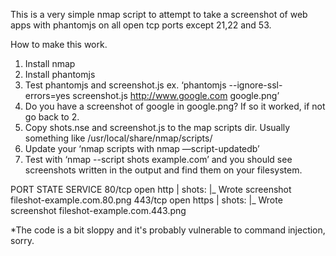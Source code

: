 This is a very simple nmap script to attempt to take a screenshot of web apps with phantomjs on all open tcp ports except 21,22 and 53.

How to make this work.
1) Install nmap
2) Install phantomjs
3) Test phantomjs and screenshot.js ex. ‘phantomjs --ignore-ssl-errors=yes screenshot.js http://www.google.com google.png’
4) Do you have a screenshot of google in google.png? If so it worked, if not go back to 2.
5) Copy shots.nse and screenshot.js to the map scripts dir. Usually something like /usr/local/share/nmap/scripts/
6) Update your ‘nmap scripts with nmap —script-updatedb’
7) Test with ‘nmap --script shots example.com’ and you should see screenshots written in the output and find them on your filesystem.

PORT     STATE  SERVICE
80/tcp   open   http
| shots: 
|_  Wrote screenshot fileshot-example.com.80.png
443/tcp  open   https
| shots: 
|_  Wrote screenshot fileshot-example.com.443.png

*The code is a bit sloppy and it's probably vulnerable to command injection, sorry.
